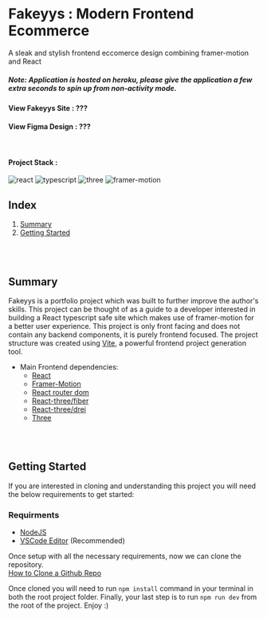 # Fakeyys : Modern Frontend Ecommerce
 A sleak and stylish frontend eccomerce design combining framer-motion and React
##### Note: Application is hosted on heroku, please give the application a few extra seconds to spin up from non-activity mode.

#### View Fakeyys Site : ???
#### View Figma Design : ???

<br />

#### Project Stack :

![react](https://github.com/Typicallunchbox/fakeyys-ecommerce/assets/41709116/aefb55bf-d5b9-4597-802f-e7be54105f3c)
![typescript](https://github.com/Typicallunchbox/fakeyys-ecommerce/assets/41709116/f7b0ef44-1f77-4f11-8ef4-569c47f879c5)
![three](https://github.com/Typicallunchbox/fakeyys-ecommerce/assets/41709116/9b1ff4d0-0b87-48e9-bbe7-89e935c22d4a)
![framer-motion](https://github.com/Typicallunchbox/fakeyys-ecommerce/assets/41709116/1230e2f4-c4b1-4fa6-b56b-04973b5d1644)


## Index


1. [Summary](#summary)
3. [Getting Started](#getting-started)

<br />
<br />

## Summary

Fakeyys is a portfolio project which was built to further improve the author's skills. This project can be thought of as a guide to a developer interested in building a React typescript safe site which makes use of framer-motion for a better user experience. This project is only front facing and does not contain any backend components, it is purely frontend focused. The project structure was created using [Vite](https://vitejs.dev/), a powerful frontend project generation tool.

* Main Frontend dependencies:
    * [React](https://react.dev/)
    * [Framer-Motion](https://www.framer.com/motion/)
    * [React router dom](https://reactrouter.com/en/main)
    * [React-three/fiber](https://docs.pmnd.rs/react-three-fiber/getting-started/introduction)
    * [React-three/drei](https://github.com/pmndrs/drei)
    * [Three](https://threejs.org/)
 
<br />
<br />
 
## Getting Started
If you are interested in cloning and understanding this project you will need the below requirements to get started:

### Requirments
 * [NodeJS](https://nodejs.org/en/download/)
 * [VSCode Editor](https://code.visualstudio.com/) (Recommended)

Once setup with all the necessary requirements, now we can clone the repository. 
<br />
[How to Clone a Github Repo](https://docs.github.com/en/repositories/creating-and-managing-repositories/cloning-a-repository)

Once cloned you will need to run `npm install` command in your terminal in both the root project folder.
Finally, your last step is to run `npm run dev` from the root of the project. Enjoy :)

